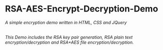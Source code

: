 # RSA-AES-Encrypt-Decryption-Demo

###### A simple encryption demo written in HTML, CSS and JQuery
###### This Demo includes the RSA key pair generation, RSA plain text encryption/decryption and RSA+AES file encryption/decryption.
